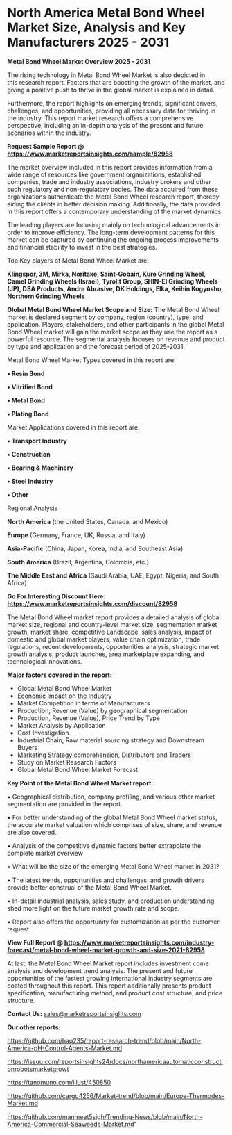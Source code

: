 # North America Metal Bond Wheel Market Size, Analysis and Key Manufacturers 2025 - 2031

<Strong> Metal Bond Wheel Market Overview 2025 - 2031</strong>

The rising technology in Metal Bond Wheel Market is also depicted in this research report. Factors that are boosting the growth of the market, and giving a positive push to thrive in the global market is explained in detail.

Furthermore, the report highlights on emerging trends, significant drivers, challenges, and opportunities, providing all necessary data for thriving in the industry. This report market research offers a comprehensive perspective, including an in-depth analysis of the present and future scenarios within the industry.

<strong>Request Sample Report @ <a href=https://www.marketreportsinsights.com/sample/82958>https://www.marketreportsinsights.com/sample/82958</a></strong>

The market overview included in this report provides information from a wide range of resources like government organizations, established companies, trade and industry associations, industry brokers and other such regulatory and non-regulatory bodies. The data acquired from these organizations authenticate the Metal Bond Wheel research report, thereby aiding the clients in better decision making. Additionally, the data provided in this report offers a contemporary understanding of the market dynamics.

The leading players are focusing mainly on technological advancements in order to improve efficiency. The long-term development patterns for this market can be captured by continuing the ongoing process improvements and financial stability to invest in the best strategies.

Top Key players of Metal Bond Wheel Market are:

<strong>Klingspor, 3M, Mirka, Noritake, Saint-Gobain, Kure Grinding Wheel, Camel Grinding Wheels (Israel), Tyrolit Group, SHIN-EI Grinding Wheels (JP), DSA Products, Andre Abrasive, DK Holdings, Elka, Keihin Kogyosho, Northern Grinding Wheels</strong>

<strong><b>Global Metal Bond Wheel Market Scope and Size:</b></strong>
The Metal Bond Wheel market is declared segment by company, region (country), type, and application. Players, stakeholders, and other participants in the global Metal Bond Wheel market will gain the market scope as they use the report as a powerful resource. The segmental analysis focuses on revenue and product by type and application and the forecast period of 2025-2031.

Metal Bond Wheel Market Types covered in this report are:

<strong>• Resin Bond

• Vitrified Bond

• Metal Bond

• Plating Bond</strong>

Market Applications covered in this report are:

<strong>• Transport Industry

• Construction

• Bearing & Machinery

• Steel Industry

• Other</strong> 

Regional Analysis

<strong>North America</strong> (the United States, Canada, and Mexico)

<strong>Europe</strong> (Germany, France, UK, Russia, and Italy)

<strong>Asia-Pacific</strong> (China, Japan, Korea, India, and Southeast Asia)

<strong>South America</strong> (Brazil, Argentina, Colombia, etc.)

<strong>The Middle East and Africa</strong> (Saudi Arabia, UAE, Egypt, Nigeria, and South Africa)

<strong>Go For Interesting Discount Here: <a href=https://www.marketreportsinsights.com/discount/82958>https://www.marketreportsinsights.com/discount/82958</a></strong>

The Metal Bond Wheel market report provides a detailed analysis of global market size, regional and country-level market size, segmentation market growth, market share, competitive Landscape, sales analysis, impact of domestic and global market players, value chain optimization, trade regulations, recent developments, opportunities analysis, strategic market growth analysis, product launches, area marketplace expanding, and technological innovations.

<strong><b>Major factors covered in the report:</b></strong>
<ul>
  <li>Global Metal Bond Wheel Market </li>
  <li>Economic Impact on the Industry</li>
  <li>Market Competition in terms of Manufacturers</li>
  <li>Production, Revenue (Value) by geographical segmentation</li>
  <li>Production, Revenue (Value), Price Trend by Type</li>
  <li>Market Analysis by Application</li>
  <li>Cost Investigation</li>
  <li>Industrial Chain, Raw material sourcing strategy and Downstream Buyers</li>
  <li>Marketing Strategy comprehension, Distributors and Traders</li>
  <li>Study on Market Research Factors</li>
  <li>Global Metal Bond Wheel Market Forecast</li>
</ul>

<strong><b>Key Point of the Metal Bond Wheel Market report:</b></strong>

• Geographical distribution, company profiling, and various other market segmentation are provided in the report.

• For better understanding of the global Metal Bond Wheel market status, the accurate market valuation which comprises of size, share, and revenue are also covered.

• Analysis of the competitive dynamic factors better extrapolate the complete market overview

• What will be the size of the emerging Metal Bond Wheel market in 2031?

• The latest trends, opportunities and challenges, and growth drivers provide better construal of the Metal Bond Wheel Market.

• In-detail industrial analysis, sales study, and production understanding shed more light on the future market growth rate and scope.

• Report also offers the opportunity for customization as per the customer request.

<strong><b>View Full Report @ <a href=https://www.marketreportsinsights.com/industry-forecast/metal-bond-wheel-market-growth-and-size-2021-82958>https://www.marketreportsinsights.com/industry-forecast/metal-bond-wheel-market-growth-and-size-2021-82958</a></b></strong>


At last, the Metal Bond Wheel Market report includes investment come analysis and development trend analysis. The present and future opportunities of the fastest growing international industry segments are coated throughout this report. This report additionally presents product specification, manufacturing method, and product cost structure, and price structure.

<strong>Contact Us:</strong>
sales@marketreportsinsights.com

<strong>Our other reports:</strong>

<a href=https://github.com/haq235/report-research-trend/blob/main/North-America-pH-Control-Agents-Market.md>https://github.com/haq235/report-research-trend/blob/main/North-America-pH-Control-Agents-Market.md</a>

<a href=https://issuu.com/reportsinsights24/docs/northamericaautomaticconstructionrobotsmarketgrowt>https://issuu.com/reportsinsights24/docs/northamericaautomaticconstructionrobotsmarketgrowt</a>

<a href=https://tanomuno.com/illust/450850>https://tanomuno.com/illust/450850</a>

<a href=https://github.com/cargo4256/Market-trend/blob/main/Europe-Thermodes-Market.md>https://github.com/cargo4256/Market-trend/blob/main/Europe-Thermodes-Market.md</a>

<a href=https://github.com/manmeet5sigh/Trending-News/blob/main/North-America-Commercial-Seaweeds-Market.md>https://github.com/manmeet5sigh/Trending-News/blob/main/North-America-Commercial-Seaweeds-Market.md</a>"
